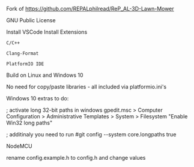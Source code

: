 
Fork of https://github.com/REPALphilread/ReP_AL-3D-Lawn-Mower

GNU Public License

Install VSCode
Install Extensions 

    C/C++
	
    Clang-Format
	
    PlatformIO IDE
	
	
Build on Linux and Windows 10

No need for copy/paste libraries - all included via platformio.ini's

Windows 10 extras to do:

; activate long 32-bit paths in windows 
    gpedit.msc > Computer Configuration > Administrative Templates > System > Filesystem "Enable Win32 long paths"
	
	
; additinaly you need to run #git config --system core.longpaths true


NodeMCU

rename config.example.h to config.h and change values
